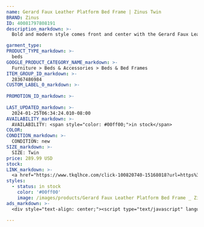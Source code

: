 ```yaml
---
name: Gerard Faux Leather Platform Bed Frame | Zinus Twin
BRAND: Zinus
ID: 40081797808191
description_markdown: >-
  Bold and modern style comes front and center with the Gerard Faux Leather Platform Bed. For starters, its deep espresso vegan leather upholstery makes a luxurious statement right out of the gate. Further enhanced by a distinct, squared-off headboard with sleek vertical stitching, the Gerard is the perfect complement to any modern or glam contemporary interior. But this frame has more to offer than just its brooding good looks. It’s built strong with a sturdy steel interior framework and dependable wood slats that can support your mattress without the box spring.

garment_type:
PRODUCT_TYPE_markdown: >-
  beds
GOOGLE_PRODUCT_CATEGORY_NAME_markdown: >-
  Furniture > Beds & Accessories > Beds & Bed Frames
ITEM_GROUP_ID_markdown: >-
  28367486984
CUSTOM_LABEL_0_markdown: >-
  
PROMOTION_ID_markdown: >-
  
LAST_UPDATED_markdown: >-
  2024-01-25T06:34:24.010-08:00
AVAILABILITY_markdown: >-
  AVAILABILITY: <span style="color: #00ff00;">in stock</span>
COLOR:
CONDITION_markdown: >-
  CONDITION: new
SIZE_markdown: >-
  SIZE: Twin
price: 289.99 USD
stock: 
LINK_markdown: >-
  <a href="https://www.tkqlhce.com/click-100820740-15168018?url=https%3A%2F%2Fwww.zinus.com%2Fproducts%2Fgerard-faux-leather-platform-bed-frame%3Fvariant%3D40081797808191" target="_blank" style="display: inline-block; padding: 10px 20px; font-size: 16px; text-align: center; text-decoration: none; cursor: pointer; border: 1px solid #3498db; color: #3498db; background-color: #fff; border-radius: 5px; transition: background-color 0.3s;">Go to Product</a>
styles:
  - status: in stock
    color: '#00ff00'
    image: /images/products/Gerard Faux Leather Platform Bed Frame _ Zinus Twin/28367486984_1_Gerard_upholstered_Platform_Bed_frame.jpg
ads_markdown: >-
  <div style="text-align: center;"><script type="text/javascript" language="javascript" src="https://www.kqzyfj.com/placeholder-53972243?target=_top&mouseover=N"></script></div>

---
```

